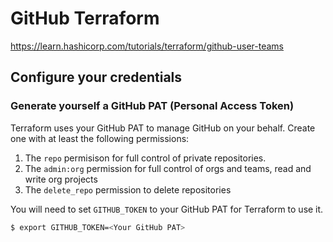 # GitHub Terraform
https://learn.hashicorp.com/tutorials/terraform/github-user-teams


## Configure your credentials

### Generate yourself a GitHub PAT (Personal Access Token)

Terraform uses your GitHub PAT to manage GitHub on your behalf. Create one with at least the following permissions:
1. The `repo` permisison for full control of private repositories.
2. The `admin:org` permission for full control of orgs and teams, read and write org projects
3. The `delete_repo` permission to delete repositories

You will need to set `GITHUB_TOKEN` to your GitHub PAT for Terraform to use it.
```bash
$ export GITHUB_TOKEN=<Your GitHub PAT>
```
